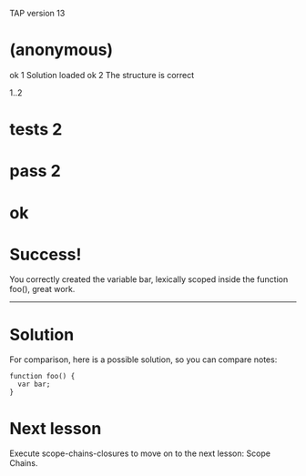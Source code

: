 TAP version 13
# (anonymous)
ok 1 Solution loaded
ok 2 The structure is correct

1..2
# tests 2
# pass  2

# ok


# Success!

You correctly created the variable bar, lexically scoped inside the function
foo(), great work.



-------------------------------------------------------------------------------

# Solution

For comparison, here is a possible solution, so you can compare notes:

    function foo() {
      var bar;
    }

# Next lesson

Execute scope-chains-closures to move on to the next lesson: Scope Chains.

